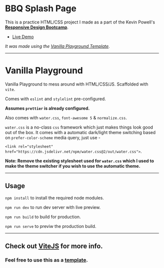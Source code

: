 # BBQ Splash Page

This is a practice HTML/CSS project I made as a part of the Kevin Powell's [**Responsive Design Bootcamp**](https://scrimba.com/learn/responsive).

- [Live Demo](https://bbqsplashpage.netlify.app/)

_It was made using the [Vanilla Playground Template](https://github.com/kr40/vanilla-playground/generate)._

---

# Vanilla Playground

Vanilla Playground to mess around with HTML/CSS/JS. Scaffolded with `vite`.

Comes with `eslint` and `stylelint`
pre-configured.

**Assumes `prettier` is already configured.**

Also comes with `water.css`, `font-awesome 5` & `normalize.css`.

`water.css` is a no-class `css` framework which just makes things look good out of the box. It comes with a automatic dark/light theme switching based on `prefer-color-scheme` media query, just use -

`<link rel="stylesheet" href="https://cdn.jsdelivr.net/npm/water.css@2/out/water.css">`.

**Note: Remove the existing stylesheet used for `water.css` which I used to make the theme switcher if you wish to use the automatic theme.**

---

## Usage

`npm install` to install the required node modules.

`npm run dev` to run dev server with live preview.

`npm run build` to build for production.

`npm run serve` to previw the production build.

---

## **Check out [ViteJS](https://vitejs.dev/guide/)** for more info.

### Feel free to use this as a [template](https://github.com/kr40/vanilla-playground/generate).
